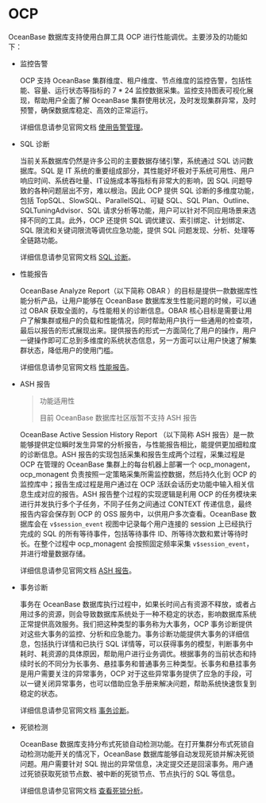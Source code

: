 # OCP
OceanBase 数据库支持使用白屏工具 OCP 进行性能调优。主要涉及的功能如下：

* 监控告警
  
  OCP 支持 OceanBase 集群维度、租户维度、节点维度的监控告警，包括性能、容量、运行状态等指标的 7 \* 24 监控数据采集。监控支持图表可视化展现，帮助用户全面了解 OceanBase 集群使用状况，及时发现集群异常，及时预警，确保数据库稳定、高效的正常运行。
  
  详细信息请参见官网文档 [使用告警管理](https://www.oceanbase.com/docs/enterprise-oceanbase-ocp-cn-10000000000775898)。

* SQL 诊断
  
  当前关系数据库仍然是许多公司的主要数据存储引擎，系统通过 SQL 访问数据库。SQL 是 IT 系统的重要组成部分，其性能好坏极对于系统可用性、用户响应时间、系统吞吐量、IT设施成本等指标有非常大的影响，因 SQL 问题导致的各种问题层出不穷，难以根治。因此 OCP 提供 SQL 诊断的多维度功能，包括 TopSQL、SlowSQL、ParallelSQL、可疑 SQL、SQL Plan、Outline、SQLTuningAdvisor、SQL 请求分析等功能，用户可以针对不同应用场景来选择不同的工具。此外，OCP 还提供 SQL 调优建议、索引绑定、计划绑定、SQL 限流和关键词限流等调优应急功能，提供 SQL 问题发现、分析、处理等全链路功能。
  
  详细信息请参见官网文档 [SQL 诊断](https://www.oceanbase.com/docs/enterprise-oceanbase-ocp-cn-10000000000775897)。

* 性能报告
  
  OceanBase Analyze Report（以下简称 OBAR ）的目标是提供一款数据库性能分析产品，让用户能够在 OceanBase 数据库发生性能问题的时候，可以通过 OBAR 获取全面的，与性能相关的诊断信息。OBAR 核心目标是需要让用户了解集群或租户的负载和性能情况，同时帮助用户执行一些通用的检查项，最后以报告的形式展现出来。提供报告的形式一方面简化了用户的操作，用户一键操作即可汇总到多维度的系统状态信息，另一方面可以让用户快速了解集群状态，降低用户的使用门槛。
  
  详细信息请参见官网文档 [性能报告](https://www.oceanbase.com/docs/enterprise-oceanbase-ocp-cn-10000000000775946)。

* ASH 报告
  
  > 功能适用性
  >
  > 目前 OceanBase 数据库社区版暂不支持 ASH 报告
  
  OceanBase Active Session History Report （以下简称 ASH 报告）是一款能够提供定位瞬时发生异常的分析报告，与性能报告相比，能提供更加细粒度的诊断信息。ASH 报告的实现包括采集和报告生成两个过程，采集过程是 OCP 在管理的 OceanBase 集群上的每台机器上部署一个 ocp_monagent，ocp_monagent 负责按照一定策略采集所需监控数据，然后持久化到 OCP 的监控库中；报告生成过程是用户通过在 OCP 活跃会话历史功能中输入相关信息生成对应的报告。ASH 报告整个过程的实现逻辑是利用 OCP 的任务模块来进行并发执行多个子任务，不同子任务之间通过 CONTEXT 传递信息，最终报告内容会保存到 OCP 的 OSS 服务中，以供用户多次查看。OceanBase 数据库会在 `v$session_event` 视图中记录每个用户连接的 session 上已经执行完成的 SQL 的所有等待事件，包括等待事件 ID、所等待次数和累计等待时长。在整个过程中 ocp_monagent 会按照固定频率采集 `v$session_event`，并进行增量数据存储。
  
  详细信息请参见官网文档 [ASH 报告](https://www.oceanbase.com/docs/enterprise-oceanbase-ocp-cn-10000000000775896)。

* 事务诊断

  事务在 OceanBase 数据库执行过程中，如果长时间占有资源不释放，或者占用过多的资源，则会导致数据库系统处于一种不稳定的状态，影响数据库系统正常提供高效服务。我们把这种类型的事务称为大事务，OCP 事务诊断提供对这些大事务的监控、分析和应急能力。事务诊断功能提供大事务的详细信息，包括执行详情和已执行 SQL 详情等，可以获得事务的模型，判断事务中耗时、耗资源的具体原因，帮助用户进行业务调优。根据事务的当前状态和持续时长的不同分为长事务、悬挂事务和普通事务三种类型。长事务和悬挂事务是用户需要关注的异常事务，OCP 对于这些异常事务提供了应急的手段，可以一键关闭异常事务，也可以借助应急手册来解决问题，帮助系统快速恢复到稳定的状态。

  详细信息请参见官网文档 [事务诊断](https://www.oceanbase.com/docs/enterprise-oceanbase-ocp-cn-10000000000775970)。

* 死锁检测
  
  OceanBase 数据库支持分布式死锁自动检测功能。在打开集群分布式死锁自动检测功能开关的情况下，OceanBase 数据库能够自动发现死锁并解决死锁问题。用户需要针对 SQL 抛出的异常信息，决定提交还是回滚事务。用户通过死锁获取死锁节点数、被中断的死锁节点、节点执行的 SQL 等信息。

  详细信息请参见官网文档 [查看死锁分析](https://www.oceanbase.com/docs/enterprise-oceanbase-ocp-cn-10000000000775895)。